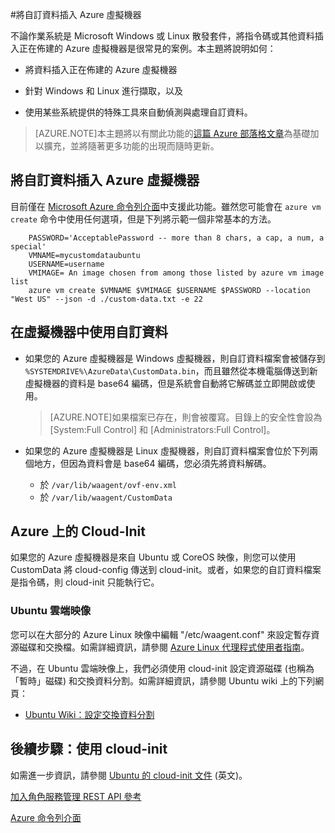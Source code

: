 <properties
	pageTitle="將自訂資料插入 Azure 虛擬機器"
	description="本主題說明如何在建立執行個體時，將自訂資料插入 Azure 虛擬機器，以及如何在 Windows 或 Linux 上尋找自訂資料。"
	services="virtual-machines"
	documentationCenter=""
	authors="squillace"
	manager="timlt"
	editor="tysonn"/>

<tags
	ms.service="virtual-machines"
	ms.workload="infrastructure-services"
	ms.tgt_pltfrm="vm-windows"
	ms.devlang="na"
	ms.topic="article"
	ms.date="04/07/2015"
	ms.author="rasquill"/>


#將自訂資料插入 Azure 虛擬機器

不論作業系統是 Microsoft Windows 或 Linux 散發套件，將指令碼或其他資料插入正在佈建的 Azure 虛擬機器是很常見的案例。本主題將說明如何：

- 將資料插入正在佈建的 Azure 虛擬機器

- 針對 Windows 和 Linux 進行擷取，以及

- 使用某些系統提供的特殊工具來自動偵測與處理自訂資料。

> [AZURE.NOTE]本主題將以有關此功能的[這篇 Azure 部落格文章](http://azure.microsoft.com/blog/2014/04/21/custom-data-and-cloud-init-on-windows-azure/)為基礎加以擴充，並將隨著更多功能的出現而隨時更新。

## 將自訂資料插入 Azure 虛擬機器

目前僅在 [Microsoft Azure 命令列介面](https://github.com/Azure/azure-sdk-tools-xplat)中支援此功能。雖然您可能會在 `azure vm create` 命令中使用任何選項，但是下列將示範一個非常基本的方法。

```
    PASSWORD='AcceptablePassword -- more than 8 chars, a cap, a num, a special'
    VMNAME=mycustomdataubuntu
    USERNAME=username
    VMIMAGE= An image chosen from among those listed by azure vm image list
    azure vm create $VMNAME $VMIMAGE $USERNAME $PASSWORD --location "West US" --json -d ./custom-data.txt -e 22
```


## 在虛擬機器中使用自訂資料

+ 如果您的 Azure 虛擬機器是 Windows 虛擬機器，則自訂資料檔案會被儲存到 `%SYSTEMDRIVE%\AzureData\CustomData.bin`，而且雖然從本機電腦傳送到新虛擬機器的資料是 base64 編碼，但是系統會自動將它解碼並立即開啟或使用。

   >[AZURE.NOTE]如果檔案已存在，則會被覆寫。目錄上的安全性會設為 [System:Full Control] 和 [Administrators:Full Control]。

+ 如果您的 Azure 虛擬機器是 Linux 虛擬機器，則自訂資料檔案會位於下列兩個地方，但因為資料會是 base64 編碼，您必須先將資料解碼。

    + 於 `/var/lib/waagent/ovf-env.xml`
    + 於 `/var/lib/waagent/CustomData`



## Azure 上的 Cloud-Init

如果您的 Azure 虛擬機器是來自 Ubuntu 或 CoreOS 映像，則您可以使用 CustomData 將 cloud-config 傳送到 cloud-init。或者，如果您的自訂資料檔案是指令碼，則 cloud-init 只能執行它。

### Ubuntu 雲端映像

您可以在大部分的 Azure Linux 映像中編輯 "/etc/waagent.conf" 來設定暫存資源磁碟和交換檔。如需詳細資訊，請參閱 [Azure Linux 代理程式使用者指南](virtual-machines-linux-agent-user-guide.md)。

不過，在 Ubuntu 雲端映像上，我們必須使用 cloud-init 設定資源磁碟 (也稱為「暫時」磁碟) 和交換資料分割。如需詳細資訊，請參閱 Ubuntu wiki 上的下列網頁：

 - [Ubuntu Wiki：設定交換資料分割](http://go.microsoft.com/fwlink/?LinkID=532955&clcid=0x409)


<!--Every topic should have next steps and links to the next logical set of content to keep the customer engaged-->
## 後續步驟：使用 cloud-init

如需進一步資訊，請參閱 [Ubuntu 的 cloud-init 文件](https://help.ubuntu.com/community/CloudInit) (英文)。

<!--Link references-->
[加入角色服務管理 REST API 參考](http://msdn.microsoft.com/library/azure/jj157186.aspx)

[Azure 命令列介面](https://github.com/Azure/azure-sdk-tools-xplat)
 

<!---HONumber=58-->